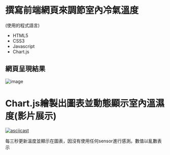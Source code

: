 # 撰寫前端網頁來調節室內冷氣溫度
  (使用的程式語言)
   * HTML5  
   * CSS3
   * Javascript
   * Chart.js

## 網頁呈現結果

![image](https://user-images.githubusercontent.com/58096503/204079534-82f01b4a-e8c2-484c-8d2a-3d2c874b12d9.png)





# Chart.js繪製出圖表並動態顯示室內溫濕度(影片展示)




[![asciicast](https://www.linkpicture.com/q/chart_10.png)](https://vimeo.com/806268344/f41cc3b090)



每三秒更新溫度並顯示在圖表，因沒有使用任何sensor進行感測。數值以亂數表示
